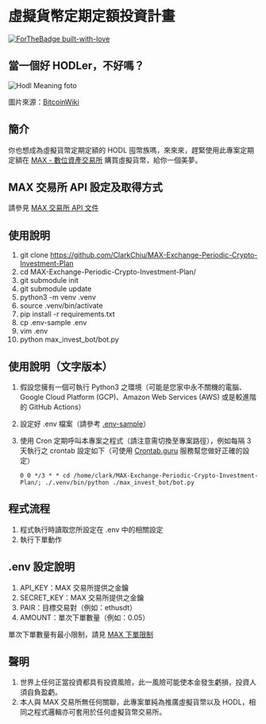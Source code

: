 # 虛擬貨幣定期定額投資計畫

[![ForTheBadge built-with-love](http://ForTheBadge.com/images/badges/built-with-love.svg)](https://GitHub.com/Naereen/)



## 當一個好 HODLer，不好嗎？

![Hodl Meaning foto](https://en.bitcoinwiki.org/upload/en/images/thumb/d/db/HODLing.jpg/400px-HODLing.jpg)

圖片來源：[BitcoinWiki](https://en.bitcoinwiki.org/)



## 簡介

你也想成為虛擬貨幣定期定額的 HODL 囤幣族嗎，來來來，趕緊使用此專案定期定額在 [MAX - 數位資產交易所](https://max.maicoin.com/) 購買虛擬貨幣，給你一個美夢。



## MAX 交易所 API 設定及取得方式

請參見 [MAX 交易所 API 文件](https://max.maicoin.com/documents/api) 



## 使用說明

1. git clone https://github.com/ClarkChiu/MAX-Exchange-Periodic-Crypto-Investment-Plan
2. cd MAX-Exchange-Periodic-Crypto-Investment-Plan/
3. git submodule init
4. git submodule update
5. python3 -m venv .venv
6. source .venv/bin/activate
7. pip install -r requirements.txt
8. cp .env-sample .env
9. vim .env
10. python max_invest_bot/bot.py



## 使用說明（文字版本）

1. 假設您擁有一個可執行 Python3 之環境（可能是您家中永不關機的電腦、Google Cloud Platform (GCP)、Amazon Web Services (AWS) 或是較進階的 GitHub Actions）

2. 設定好 .env 檔案（請參考 [.env-sample](https://github.com/ClarkChiu/MAX-Exchange-Periodic-Crypto-Investment-Plan/blob/master/.env-sample)）

3. 使用 Cron 定期呼叫本專案之程式（請注意需切換至專案路徑），例如每隔 3 天執行之 crontab 設定如下（可使用 [Crontab.guru](https://crontab.guru/) 服務幫您做好正確的設定）

   `0 0 */3 * * cd /home/clark/MAX-Exchange-Periodic-Crypto-Investment-Plan/; ./.venv/bin/python ./max_invest_bot/bot.py`
   
   

## 程式流程

1. 程式執行時讀取您所設定在 .env 中的相關設定
2. 執行下單動作



## .env 設定說明

1. API_KEY：MAX 交易所提供之金鑰
2. SECRET_KEY：MAX 交易所提供之金鑰
3. PAIR：目標交易對（例如：ethusdt）
4. AMOUNT：單次下單數量（例如：0.05）



單次下單數量有最小限制，請見  [MAX 下單限制](https://max.maicoin.com/docs/limits)



## 聲明

1. 世界上任何正當投資都具有投資風險，此一風險可能使本金發生虧損，投資人須自負盈虧。
2. 本人與 MAX 交易所無任何關聯，此專案單純為推廣虛擬貨幣以及 HODL，相同之程式邏輯亦可套用於任何虛擬貨幣交易所。 